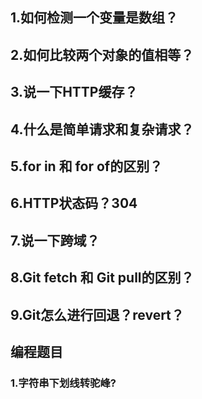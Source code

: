 ## 1.如何检测一个变量是数组？



## 2.如何比较两个对象的值相等？



## 3.说一下HTTP缓存？



## 4.什么是简单请求和复杂请求？



## 5.for in 和 for of的区别？



## 6.HTTP状态码？304



## 7.说一下跨域？



## 8.Git fetch 和 Git pull的区别？



## 9.Git怎么进行回退？revert？



## 编程题目



### 1.字符串下划线转驼峰?











